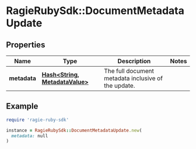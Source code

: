 # RagieRubySdk::DocumentMetadataUpdate

## Properties

| Name | Type | Description | Notes |
| ---- | ---- | ----------- | ----- |
| **metadata** | [**Hash&lt;String, MetadataValue&gt;**](MetadataValue.md) | The full document metadata inclusive of the update. |  |

## Example

```ruby
require 'ragie-ruby-sdk'

instance = RagieRubySdk::DocumentMetadataUpdate.new(
  metadata: null
)
```

